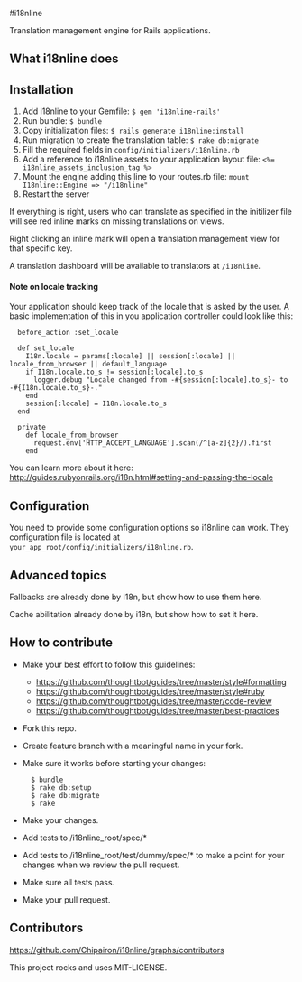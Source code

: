 #i18nline

Translation management engine for Rails applications.

## What i18nline does


## Installation

1. Add i18nline to your Gemfile: `$ gem 'i18nline-rails'`
2. Run bundle: `$ bundle`
3. Copy initialization files: `$ rails generate i18nline:install`
4. Run migration to create the translation table: `$ rake db:migrate`
5. Fill the required fields in `config/initializers/i18nline.rb`
6. Add a reference to i18nline assets to your application layout file: `<%= i18nline_assets_inclusion_tag %>`
7. Mount the engine adding this line to your routes.rb file: `mount I18nline::Engine => "/i18nline"`
8. Restart the server

If everything is right, users who can translate as specified in the initilizer file will
see red inline marks on missing translations on views. 

Right clicking an inline mark will open a translation management view for that specific key.

A translation dashboard will be available to translators at `/i18nline`.

#### Note on locale tracking
Your application should keep track of the locale that is asked by the user.
A basic implementation of this in you application controller could look like this:
```
  before_action :set_locale

  def set_locale
    I18n.locale = params[:locale] || session[:locale] || locale_from_browser || default_language
    if I18n.locale.to_s != session[:locale].to_s
      logger.debug "Locale changed from -#{session[:locale].to_s}- to -#{I18n.locale.to_s}-."
    end
    session[:locale] = I18n.locale.to_s
  end
  
  private
    def locale_from_browser
      request.env['HTTP_ACCEPT_LANGUAGE'].scan(/^[a-z]{2}/).first
    end

```

You can learn more about it here: http://guides.rubyonrails.org/i18n.html#setting-and-passing-the-locale

## Configuration
You need to provide some configuration options so i18nline can work. They configuration file is located at `your_app_root/config/initializers/i18nline.rb`.

## Advanced topics
Fallbacks are already done by I18n, but show how to use them here.

Cache abilitation already done by i18n, but show how to set it here.

## How to contribute

* Make your best effort to follow this guidelines:
    * https://github.com/thoughtbot/guides/tree/master/style#formatting
    * https://github.com/thoughtbot/guides/tree/master/style#ruby
    * https://github.com/thoughtbot/guides/tree/master/code-review
    * https://github.com/thoughtbot/guides/tree/master/best-practices
* Fork this repo.
* Create feature branch with a meaningful name in your fork.
* Make sure it works before starting your changes:

        $ bundle
        $ rake db:setup
        $ rake db:migrate
        $ rake
* Make your changes.
* Add tests to /i18nline_root/spec/*
* Add tests to /i18nline_root/test/dummy/spec/* to make a point for your changes when we review the pull request.
* Make sure all tests pass.
* Make your pull request.

## Contributors
https://github.com/Chipairon/i18nline/graphs/contributors


This project rocks and uses MIT-LICENSE.
